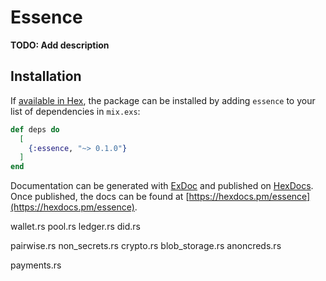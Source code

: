# Essence

**TODO: Add description**

## Installation

If [available in Hex](https://hex.pm/docs/publish), the package can be installed
by adding `essence` to your list of dependencies in `mix.exs`:

```elixir
def deps do
  [
    {:essence, "~> 0.1.0"}
  ]
end
```

Documentation can be generated with [ExDoc](https://github.com/elixir-lang/ex_doc)
and published on [HexDocs](https://hexdocs.pm). Once published, the docs can
be found at [https://hexdocs.pm/essence](https://hexdocs.pm/essence).

wallet.rs
pool.rs
ledger.rs
did.rs

pairwise.rs
non_secrets.rs
crypto.rs
blob_storage.rs
anoncreds.rs

payments.rs
